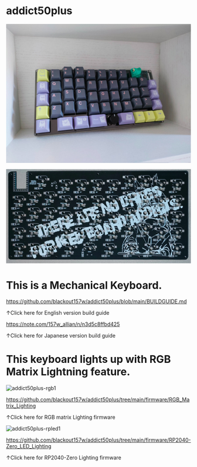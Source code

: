 # addict50plus
![top](images/top.jpg)

![back](images/back.png)

# This is a Mechanical Keyboard.

https://github.com/blackout157w/addict50plus/blob/main/BUILDGUIDE.md

↑Click here for English version build guide

https://note.com/157w_allian/n/n3d5c8ffbd425

↑Click here for Japanese version build guide

# This keyboard lights up with RGB Matrix Lightning feature.

![addict50plus-rgb1](images/addict50plus-rgb1.gif)

https://github.com/blackout157w/addict50plus/tree/main/firmware/RGB_Matrix_Lighting

↑Click here for RGB matrix Lighting firmware

![addict50plus-rpled1](images/addict50plus-rpled1.gif)

https://github.com/blackout157w/addict50plus/tree/main/firmware/RP2040-Zero_LED_Lighting

↑Click here for RP2040-Zero Lighting firmware
